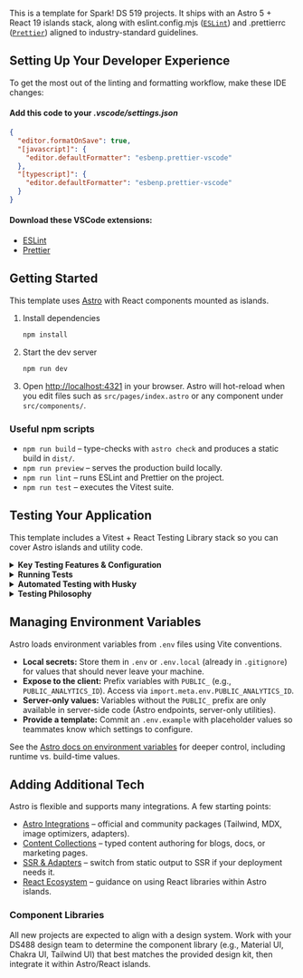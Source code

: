 This is a template for Spark! DS 519 projects. It ships with an Astro 5 + React 19 islands stack, along with eslint.config.mjs ([`ESLint`](https://eslint.org/)) and .prettierrc ([`Prettier`](https://prettier.io/)) aligned to industry-standard guidelines.

## Setting Up Your Developer Experience

To get the most out of the linting and formatting workflow, make these IDE changes:

#### Add this code to your _.vscode/settings.json_

```json
{
  "editor.formatOnSave": true,
  "[javascript]": {
    "editor.defaultFormatter": "esbenp.prettier-vscode"
  },
  "[typescript]": {
    "editor.defaultFormatter": "esbenp.prettier-vscode"
  }
}
```

#### Download these VSCode extensions:

- [ESLint](https://marketplace.visualstudio.com/items?itemName=dbaeumer.vscode-eslint)
- [Prettier](https://marketplace.visualstudio.com/items?itemName=esbenp.prettier-vscode)

## Getting Started

This template uses [Astro](https://docs.astro.build/) with React components mounted as islands.

1. Install dependencies
   ```bash
   npm install
   ```
2. Start the dev server
   ```bash
   npm run dev
   ```
3. Open [http://localhost:4321](http://localhost:4321) in your browser. Astro will hot-reload when you edit files such as `src/pages/index.astro` or any component under `src/components/`.

### Useful npm scripts

- `npm run build` – type-checks with `astro check` and produces a static build in `dist/`.
- `npm run preview` – serves the production build locally.
- `npm run lint` – runs ESLint and Prettier on the project.
- `npm run test` – executes the Vitest suite.

## Testing Your Application

This template includes a Vitest + React Testing Library stack so you can cover Astro islands and utility code.

<details>
  <summary><strong>Key Testing Features & Configuration</strong></summary>

#### Integrated Tools

- **Vitest:** Fast test runner compatible with Vite/Astro projects.
- **React Testing Library (RTL):** User-centric utilities for rendering and asserting against React components.
- **`@testing-library/jest-dom`:** Extends Vitest/Jest matchers with DOM-specific assertions such as `toBeInTheDocument`.

#### Configuration Files

- **`vitest.config.ts`:** Core Vitest configuration. Sets up jsdom, aliases (`@/` and `~/`), and pulls in the Astro + React plugins.
- **`vitest.setup.ts`:** Loaded before every test; registers RTL helpers and custom matchers.

#### Test File Location

- Co-locate tests with the code they cover (e.g., `Button.test.tsx` next to `Button.tsx`). Vitest is configured to pick up `*.test.{ts,tsx}` files.

</details>

<details>
  <summary><strong>Running Tests</strong></summary>

- **`npm test`**: Runs the full test suite once. (Used by Husky hooks.)
  ```bash
  npm test
  ```
- **`npm run test:watch`**: Re-runs affected tests on file change.
  ```bash
  npm run test:watch
  ```
- **`npm run test:coverage`**: Generates coverage reports in `coverage/`.
  ```bash
  npm run test:coverage
  ```
  </details>

<details>
  <summary><strong>Automated Testing with Husky</strong></summary>

To safeguard quality, Husky manages Git hooks:

- **`pre-commit`**: Executes `npx lint-staged` to lint/format staged files before committing.
- **`pre-push`**: Runs `npm test` to verify the suite before pushing.

Fix any issues surfaced by these hooks prior to completing your Git action.

</details>

<details>
  <summary><strong>Testing Philosophy</strong></summary>

- **Focus on User Behavior:** Prefer interactions that mirror how someone uses the UI rather than reaching into component internals.
- **Unit & Integration Coverage:** Mix small targeted tests with broader flows that stitch together multiple islands/utilities.
- **Confidence over Metrics:** Use coverage to spot gaps, but prioritize scenarios that protect critical behavior.
- **Readable Tests:** Keep assertions clear and avoid brittle selectors to make the suite easy to maintain.
</details>

## Managing Environment Variables

Astro loads environment variables from `.env` files using Vite conventions.

- **Local secrets:** Store them in `.env` or `.env.local` (already in `.gitignore`) for values that should never leave your machine.
- **Expose to the client:** Prefix variables with `PUBLIC_` (e.g., `PUBLIC_ANALYTICS_ID`). Access via `import.meta.env.PUBLIC_ANALYTICS_ID`.
- **Server-only values:** Variables without the `PUBLIC_` prefix are only available in server-side code (Astro endpoints, server-only utilities).
- **Provide a template:** Commit an `.env.example` with placeholder values so teammates know which settings to configure.

See the [Astro docs on environment variables](https://docs.astro.build/en/guides/environment-variables/) for deeper control, including runtime vs. build-time values.

## Adding Additional Tech

Astro is flexible and supports many integrations. A few starting points:

- [Astro Integrations](https://docs.astro.build/en/guides/integrations-guide/) – official and community packages (Tailwind, MDX, image optimizers, adapters).
- [Content Collections](https://docs.astro.build/en/guides/content-collections/) – typed content authoring for blogs, docs, or marketing pages.
- [SSR & Adapters](https://docs.astro.build/en/guides/server-side-rendering/) – switch from static output to SSR if your deployment needs it.
- [React Ecosystem](https://docs.astro.build/en/guides/integrations-guide/react/) – guidance on using React libraries within Astro islands.

### Component Libraries
All new projects are expected to align with a design system. Work with your DS488 design team to determine the component library (e.g., Material UI, Chakra UI, Tailwind UI) that best matches the provided design kit, then integrate it within Astro/React islands.
